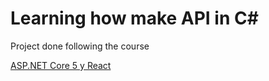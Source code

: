 # Learning how make API in C#
Project done following the course 

[ASP.NET Core 5 y React](https://www.udemy.com/course/aspnet-core-5-y-react-desde-0-hasta-crear-un-slack/)
